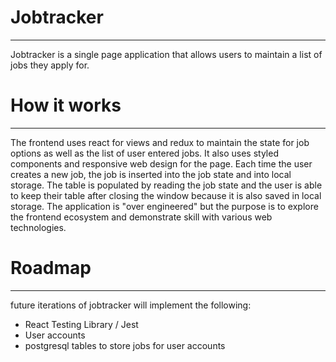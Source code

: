 # Jobtracker

___

Jobtracker is a single page application that allows users to maintain a list of jobs they apply for.

# How it works

---

The frontend uses react for views and redux to maintain the state for job options as well as the list of user entered 
jobs. It also uses styled components and responsive web design for the page. Each time the user creates a new job, the
job is inserted into the job state and into local storage. The table is populated by reading the job state and the user
is able to keep their table after closing the window because it is also saved in local storage. The application is 
"over engineered" but the purpose is to explore the frontend ecosystem and demonstrate skill with various web 
technologies.

# Roadmap

___

future iterations of jobtracker will implement the following:
* React Testing Library / Jest
* User accounts
* postgresql tables to store jobs for user accounts
